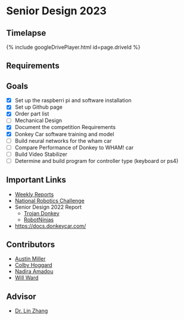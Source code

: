 # Senior Design 2023
## Timelapse
{% include googleDrivePlayer.html id=page.driveId %}

## Requirements

## Goals
- [x] Set up the raspberri pi and software installation
- [x] Set up Github page
- [x] Order part list
- [ ] Mechanical Design
- [x] Document the competition Requirements
- [x] Donkey Car software training and model
- [ ] Build neural networks for the wham car
- [ ] Compare Performance of Donkey to WHAM! car
- [ ] Build Video Stabilizer
- [ ] Determine and build program for controller type (keyboard or ps4)

## Important Links 
- [Weekly Reports](https://drive.google.com/drive/u/1/folders/1FO2PocXw_wa_GlBfGjyqvPfI0MiCo4qa) 
- [National Robotics Challenge](https://www.thenrc.org/)
- Senior Design 2022 Report
  - [Trojan Donkey](https://mail.google.com/mail/u/1/#search/zhang/FMfcgzGqQJlfxzFzcpkXsgshXsswKDnJ?projector=1)
  - [RobotNinjas](https://docs.google.com/document/d/1TyaSFLOAew-xImfiMrTmogvYBtwF_ChW31fuu-zrTaM/edit)
- https://docs.donkeycar.com/

## Contributors 
- [Austin Miller](https://github.com/amillertime)
- [Colby Hoggard](https://github.com/choggard123)
- [Nadira Amadou](https://github.com/nadira30)
- [Will Ward](https://github.com/willward20)

## Advisor
- [Dr. Lin Zhang](https://github.com/linzhangUCA)
